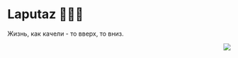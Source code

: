 # Laputaz 🧑🏻‍💻

Жизнь, как качели - то вверх, то вниз.

<picture>
  <source
    srcset="https://github-readme-stats.vercel.app/api?username=laputaz&show_icons=true&theme=dark"
    media="(prefers-color-scheme: dark)"
  />
  <source
    srcset="https://github-readme-stats.vercel.app/api?username=laputaz&show_icons=true"
    media="(prefers-color-scheme: light), (prefers-color-scheme: no-preference)"
  />
  <img src="https://github-readme-stats.vercel.app/api?username=laputaz&show_icons=true" align=right />
</picture>
